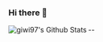 ### Hi there 👋

<!--
**giwi97/giwi97** is a ✨ _special_ ✨ repository because its `README.md` (this file) appears on your GitHub profile.

Here are some ideas to get you started:

- 🔭 I’m currently working on ...
- 🌱 I’m currently learning ...
- 👯 I’m looking to collaborate on ...
- 🤔 I’m looking for help with ...
- 💬 Ask me about ...
- 📫 How to reach me: ...
- 😄 Pronouns: ...
- ⚡ Fun fact: ...
-->
--
<img align="left" alt="giwi97's Github Stats" src="https://github-readme-stats.vercel.app/api?username=giwi97&show_icons=true&hide_border=true"/>
